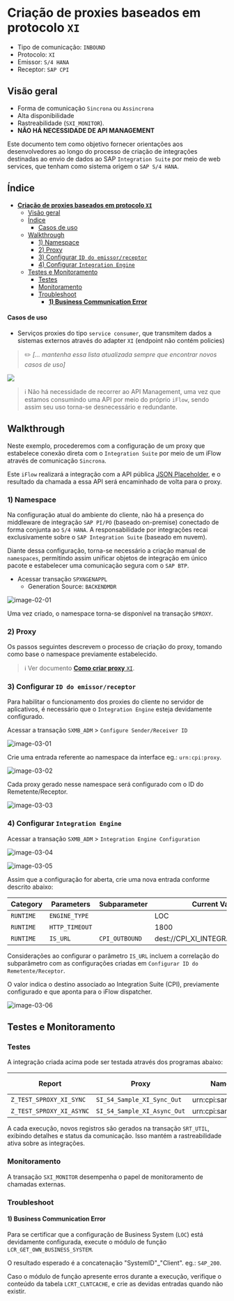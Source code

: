 # **Criação de proxies baseados em protocolo `XI`**

- Tipo de comunicação: `INBOUND`
- Protocolo: `XI`
- Emissor: `S/4 HANA`
- Receptor: `SAP CPI`


## Visão geral

- Forma de comunicação `Sincrona` ou `Assincrona`
- Alta disponibilidade
- Rastreabilidade (`SXI_MONITOR`).
- **NÃO HÁ NECESSIDADE DE API MANAGEMENT**

Este documento tem como objetivo fornecer orientações aos desenvolvedores ao longo do processo de criação de integrações destinadas ao envio de dados ao SAP `Integration Suite` por meio de web services, que tenham como sistema origem o `SAP S/4 HANA`.


## Índice

- [**Criação de proxies baseados em protocolo `XI`**](#criação-de-proxies-baseados-em-protocolo-xi)
  - [Visão geral](#visão-geral)
  - [Índice](#índice)
      - [Casos de uso](#casos-de-uso)
  - [Walkthrough](#walkthrough)
    - [1) Namespace](#1-namespace)
    - [2) Proxy](#2-proxy)
    - [3) Configurar `ID do emissor/receptor`](#3-configurar-id-do-emissorreceptor)
    - [4) Configurar `Integration Engine`](#4-configurar-integration-engine)
  - [Testes e Monitoramento](#testes-e-monitoramento)
    - [Testes](#testes)
    - [Monitoramento](#monitoramento)
    - [Troubleshoot](#troubleshoot)
      - [**1) Business Communication Error**](#1-business-communication-error)


#### Casos de uso

- Serviços proxies do tipo `service consumer`, que transmitem dados a sistemas externos através do adapter `XI` (endpoint não contém policies)

> ✏️ _[... mantenha essa lista atualizada sempre que encontrar novos casos de uso]_

<p aling="center">
<img src=".images/img-01-01.png">
</p>

> ℹ️ Não há necessidade de recorrer ao API Management, uma vez que estamos consumindo uma API por meio do próprio `iFlow`, sendo assim seu uso torna-se desnecessário e redundante.


## Walkthrough

Neste exemplo, procederemos com a configuração de um proxy que estabelece conexão direta com o `Integration Suite` por meio de um iFlow através de comunicação `Sincrona`.

Este `iFlow` realizará a integração com a API pública [JSON Placeholder](https://jsonplaceholder.typicode.com/), e o resultado da chamada a essa API será encaminhado de volta para o proxy.


### 1) Namespace

Na configuração atual do ambiente do cliente, não há a presença do middleware de integração `SAP PI/PO` (baseado on-premise) conectado de forma conjunta ao `S/4 HANA`. A responsabilidade por integrações recai exclusivamente sobre o `SAP Integration Suite` (baseado em nuvem).

Diante dessa configuração, torna-se necessário a criação manual de `namespaces`, permitindo assim unificar objetos de integração em único pacote e estabelecer uma comunicação segura com o `SAP BTP`.

- Acessar transação `SPXNGENAPPL`
  - Generation Source: `BACKENDMDR`
  
![image-02-01](.images/img-01-02.png)

Uma vez criado, o namespace torna-se disponível na transação `SPROXY`.


### 2) Proxy

Os passos seguintes descrevem o processo de criação do proxy, tomando como base o namespace previamente estabelecido.

> ℹ️ Ver documento [**Como criar proxy** `XI`](/cpi/sproxy/como-criar-proxy-xi-sync.md).


### 3) Configurar `ID do emissor/receptor`

Para habilitar o funcionamento dos proxies do cliente no servidor de aplicativos, é necessário que o `Integration Engine` esteja devidamente configurado.

Acessar a transação `SXMB_ADM` > `Configure Sender/Receiver ID`

![image-03-01](.images/img-03-01.png)

Crie uma entrada referente ao namespace da interface eg.: `urn:cpi:proxy`. 

![image-03-02](.images/img-03-02.png)

Cada proxy gerado nesse namespace será configurado com o ID do Remetente/Receptor.

![image-03-03](.images/img-03-03.png)


### 4) Configurar `Integration Engine`

Acessar a transação `SXMB_ADM` > `Integration Engine Configuration`

![image-03-04](.images/img-03-04.png)

![image-03-05](.images/img-03-05.png)

Assim que a configuração for aberta, crie uma nova entrada conforme descrito abaixo:

| Category   | Parameters     | Subparameter   | Current Value
|------------|----------------|----------------|---------------------------------
| `RUNTIME`  | `ENGINE_TYPE`  |                | LOC
| `RUNTIME`  | `HTTP_TIMEOUT` |                | 1800
| `RUNTIME`  | `IS_URL`       | `CPI_OUTBOUND` | dest://CPI_XI_INTEGRATION_ENGINE

Considerações ao configurar o parâmetro `IS_URL` incluem a correlação do subparâmetro com as configurações criadas em `Configurar ID do Remetente/Receptor`. 

O valor indica o destino associado ao Integration Suite (CPI), previamente configurado e que aponta para o iFlow dispatcher.

![image-03-06](.images/img-03-06.png)





## Testes e Monitoramento

### Testes

A integração criada acima pode ser testada através dos programas abaixo:

| Report                    | Proxy                       | Namespace                | Tipo de comunicação |
| ------------------------- | --------------------------- | ------------------------ | :-----------------: |
| `Z_TEST_SPROXY_XI_SYNC`   | `SI_S4_Sample_XI_Sync_Out`  | urn:cpi:sample:xi:sync   | Sincrono            |
| `Z_TEST_SPROXY_XI_ASYNC`  | `SI_S4_Sample_XI_Async_Out` | urn:cpi:sample:xi:async  | Assincrono          |

A cada execução, novos registros são gerados na transação `SRT_UTIL`, exibindo detalhes e status da comunicação. Isso mantém a rastreabilidade ativa sobre as integrações.

### Monitoramento

A transação `SXI_MONITOR` desempenha o papel de monitoramento de chamadas externas.


### Troubleshoot

#### **1) Business Communication Error**

Para se certificar que a configuração de Business System (`LOC`) está devidamente configurada, execute o módulo de função `LCR_GET_OWN_BUSINESS_SYSTEM`.

O resultado esperado é a concatenação "SystemID"_"Client". eg.: `S4P_200`. 

Caso o módulo de função apresente erros durante a execução, verifique o conteúdo da tabela `LCRT_CLNTCACHE`, e crie as devidas entradas quando não existir.